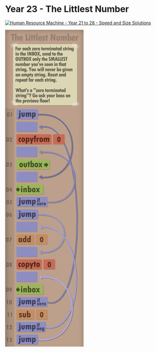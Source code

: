 # Year 23 - The Littlest Number

[![Human Resource Machine - Year 21 to 28 - Speed and Size Solutions](https://img.youtube.com/vi/kPPIn61qRrM/0.jpg)](https://www.youtube.com/watch?v=kPPIn61qRrM&t=239s)

![Solution for speed & size](solution.JPEG "Solution")